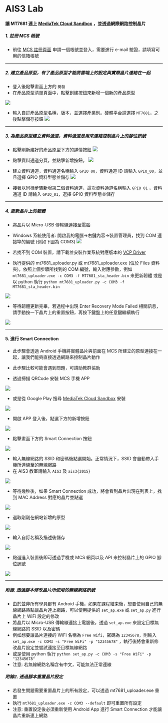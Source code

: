 # AIS3 Lab

#### 讓 MT7681 連上 [MediaTek Cloud Sandbox](https://mcs.mediatek.com/oauth/zh-TW/signup) ，並透過網際網路控制晶片
##### 1. 註冊 MCS 帳號
- 前往 [MCS 註冊頁面](https://mcs.mediatek.com/oauth/en/signup) 申請一個帳號並登入，需要進行 e-mail 驗證，請填寫可用的信箱帳號

---

##### 2. 建立產品原型，有了產品原型才能將雲端上的設定與實際晶片連結在一起
- 登入後點擊畫面上方的 `開發`
- 在產品原型清單頁面中，點擊創建按鈕來新增一個新的產品原型

![](https://img.mediatek.com/1500/mtk.linkit/mcs-resources/zh-TW/2.8.5/LinkIt_Connect/img_linkitconnect7681_01.png)

- 輸入自訂產品原型名稱，版本，並選擇產業別。硬體平台請選擇 `MT7681`，之後點擊儲存按鈕
![](https://img.mediatek.com/1500/mtk.linkit/mcs-resources/zh-TW/2.8.5/LinkIt_Connect/img_linkitconnect7681_02.png)

---

##### 3. 為產品原型建立資料通道，資料通道是用來連結控制晶片上的腳位訊號
- 點擊剛新建好的產品原型下方的詳情按鈕
![](https://img.mediatek.com/1500/mtk.linkit/mcs-resources/zh-TW/2.8.5/LinkIt_Connect/img_linkitconnect7681_03.png)

- 點擊資料通道分頁，並點擊新增按鈕。
![](https://img.mediatek.com/1500/mtk.linkit/mcs-resources/zh-TW/2.8.5/LinkIt_Connect/img_linkitconnect7681_05.png)

- 建立資料通道，資料通道名稱輸入 `GPIO 00`，資料通道 ID 請輸入 `GPIO_00`，並且選擇 GPIO 資料型態並儲存
![](https://img.mediatek.com/1500/mtk.linkit/mcs-resources/zh-TW/2.8.5/LinkIt_Connect/img_linkitconnect7681_06.png)

- 接著以同樣步驟新增第二個資料通道，這次資料通道名稱輸入 `GPIO 01` ，資料通道 ID 請輸入 `GPIO_01`，選擇 GPIO 資料型態並儲存

---

##### 4. 更新晶片上的韌體
- 將晶片以 Micro-USB 傳輸線連接至電腦
 
- Windows 系統使用者: 開啟我的電腦->右鍵內容->裝置管理員，找到 COM 連接埠的編號 (例如下圖為 COM3)
![](http://i.imgur.com/e3gd0kW.png)

- 若找不到 COM 裝置，請下載並安裝作業系統對應版本的 [VCP Driver](http://www.ftdichip.com/Drivers/VCP.htm)

- 執行提供的 mt7681_uploader.py 或 mt7681_uploader.exe (位於 Files 資料夾)，依照上個步驟所找到的 COM 編號，輸入對應參數，例如 `mt7681_uploader.exe -c COM3 -f MT7681_sta_header.bin` 來更新韌體
或是以 python 執行 `python mt7681_uploader.py -c COM3 -f MT7681_sta_header.bin`

![](http://i.imgur.com/JdAGs4J.png)

- 等待韌體更新完畢，若過程中出現 Enter Recovery Mode Failed 相關訊息，請手動按一下晶片上的重置按鈕，再按下鍵盤上的任意鍵繼續執行

![](http://i.imgur.com/hpMdBDo.png)

---

#### 5. 進行 Smart Connection
- 此步驟會透過 Android 手機將實體晶片與前面在 MCS 所建立的原型連接在一起，讓我們能夠直接透過網路來控制晶片動作

- 此步驟比較可能會遇到問題，可請助教群協助

- 透過掃描 QRCode 安裝 MCS 手機 APP

![](https://img.mediatek.com/1500/mtk.linkit/mcs-resources/zh-TW/2.8.5/LinkIt_Connect/img_linkitconnect7681_00.png)

- 或是從 Google Play 搜尋 [MediaTek Cloud Sandbox](https://play.google.com/store/apps/details?id=com.mediatek.iotcloud&hl=zh_TW) 安裝

![](http://i.imgur.com/LT9HwNW.png)

- 開啟 APP 登入後，點選下方的新增按鈕

![](https://img.mediatek.com/1500/mtk.linkit/mcs-resources/zh-TW/2.8.5/LinkIt_Connect/img_linkitconnect7681_09.png)

- 點擊畫面下方的 Smart Connection 按鈕

![](https://img.mediatek.com/1500/mtk.linkit/mcs-resources/zh-TW/2.8.5/LinkIt_Connect/img_linkitconnect7681_10.png)

- 輸入無線網路的 SSID 和密碼後點選開始。正常情況下，SSID 會自動帶入手機所連線至的無線網路
- 在 AIS3 教室請輸入 `AIS3` 及 `ais3{2015}`

![](https://img.mediatek.com/1500/mtk.linkit/mcs-resources/zh-TW/2.8.5/LinkIt_Connect/img_linkitconnect7681_11.png)

- 等待幾秒後，如果 Smart Connection 成功，將會看到晶片出現在列表上，找到 MAC Address 對應的晶片並點選

![](https://img.mediatek.com/1500/mtk.linkit/mcs-resources/zh-TW/2.8.5/LinkIt_Connect/img_linkitconnect7681_13.png)

- 選取剛剛在網站新增的原型

![](https://img.mediatek.com/1500/mtk.linkit/mcs-resources/zh-TW/2.8.5/LinkIt_Connect/img_linkitconnect7681_14.png)

- 輸入自訂名稱及描述後儲存

![](https://img.mediatek.com/1500/mtk.linkit/mcs-resources/zh-TW/2.8.5/LinkIt_Connect/img_linkitconnect7681_15.png)

- 點選進入裝置後即可透過手機或 MCS 網頁以及 API 來控制晶片上的 GPIO 腳位訊號

![](https://img.mediatek.com/1500/mtk.linkit/mcs-resources/zh-TW/2.8.5/LinkIt_Connect/img_linkitconnect7681_22.png)


---


##### 附錄. 透過腳本修改晶片所使用的無線網路訊號

- 由於並非所有學員都有 Android 手機，如果在課程結束後，想要使用自己的無線網路熱點讓晶片連上網路，可以使用提供的 `set_ap.exe` 或 `set_ap.py` 進行晶片上 WiFi 設定的修改
- 將晶片以 Micro-USB 傳輸線連接上電腦後，透過 `set_ap.exe` 來設定目標無線網路的 SSID 以及密碼
- 例如想要讓晶片連接的 WiFi 名稱為 `Free Wifi`，密碼為 `12345678`，則輸入 `set_ap.exe -c COM3 -s "Free WiFi" -p "12345678"` ，執行後將會重新修改晶片設定並嘗試連接至目標無線網路
- 或是使用 python 執行 `python set_ap.py -c COM3 -s "Free WiFi" -p "12345678"`
- 注意: 若無線網路名稱含有中文，可能無法正常連線

##### 附錄2. 透過腳本重置晶片設定

- 若發生問題需要重置晶片上的所有設定，可以透過 mt7681_uploader.exe 重置
- 執行 `mt7681_uploader.exe -c COM3 --default` 即可重置所有設定
- 注意: 重置設定後必須重新使用 Android App 進行 Smart Connection 才能讓晶片重新連上網路
